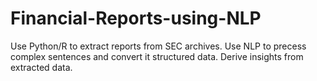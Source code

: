 # Financial-Reports-using-NLP
Use Python/R to extract reports from SEC archives.
Use NLP to precess complex sentences and convert it structured data.
Derive insights from extracted data.
